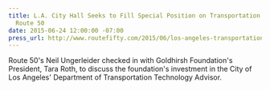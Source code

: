 ```yaml
---
title: L.A. City Hall Seeks to Fill Special Position on Transportation Technology,
  Route 50
date: 2015-06-24 12:00:00 -07:00
press_url: http://www.routefifty.com/2015/06/los-angeles-transportation-technology-advisor/116233/
---
```


Route 50's Neil Ungerleider checked in with Goldhirsh Foundation's President, Tara Roth, to discuss the foundation's investment in the City of Los Angeles' Department of Transportation Technology Advisor.

